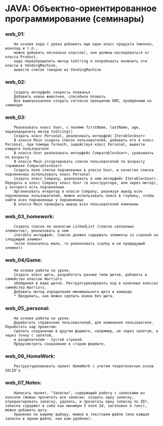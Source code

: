 # JAVA: Объектно-ориентированное программирование (семинары)  

### web_01:
        На основе кода с урока добавить еще один класс продукта (молоко, шоколад и т.п.,  
        можно добавить несколько классов), они должны наследоваться от класса Product,  
        надо переопределить метод toString и попробовать включить эти классы в VendingMachine,  
        вывести список товаров из VendingMachine

### web_02:
        Создать интерфейс скорость плаванья  
        Добавить новое животное, способное плавать  
        Все вышеуказанное создать согласно принципам ООП, пройдённым на семинаре

### web_03:
        Реализовать класс User, с полями firstName, lastName, age, переопределить метод toString()
        Создать класс Personal, реализовать интерфейс Iterable<User>
        В классе Main создать список пользователей, добавить его в класс Personal, при помощи foreach, задействуя класс Personal, вывести каждого пользователя
        В классе User реализовать интерфейс Comparable<User>, сравнивать по возрасту
        В классе Main отсортировать список пользователей по возрасту (применяя Comparable<User>
        Создать поле списка подчиненных в классе User, в качестве списка подчиненных использовать класс Personal
        Создать класс Company, реализовать в нем интерфейс Iterable<User>. Передать в класс Company класс User (в конструкторе, или через метод), у которого есть подчиненные
        Организовать итератор в классе Company, реализуя вывод всех подчиненных пользователей, можно использовать поиск в глубину, чтобы найти всех подчиненных у подчиненных
        В классе Main проверить вывод всех пользователей компании

### web_03_homework:
        Создать список по аналогии LinkedList (список связанных элементов), реализовать в нем 
        iterable интерфейс. Список должен содержать элементы со ссылкой на следующий элемент 
        (если показалось мало, то реализовать ссылку и на предыдущий элемент)

### web_04/Game: 
        На основе работы на уроке.
        Создать класс щита, разработать разные типы щитов, добавить в семейство классов Warriors
        обобщения в виде щитов. Реструктуризировать код в конечных классах семейства Warriors.
        Добавить метод определения минимального щита в команде.
        * Продумать, как можно сделать воина без щита.

### web_05_personal:
        На основе работы на уроке.  
        Доработать справочник пользователей, для изменения пользователя. Поработать над проектом.
        Сделать сохранение в другом формате, например, не через запятую, а через точку с запятой, 
        и разделителем - пустой строкой. 
        Предусмотреть сохранение в старом формате.

### web_06_HomeWork:
        Реструктуризировать проект HomeWork с учетом теоретических основ SOLID’а

### web_07_Notes:
        Написать проект, "Записки", содержащий работу с записками из консоли (можно прочитать все записки, создать одну записку, отредактировать записку, удалить, и прочитать одну записку по ID), записка содержит в себе как минимум 3 поля Id, заголовок и текст, можно добавить дату.
        Хранение по вашему выбору, можно в текстовом файле (или каждая записка в одном файле, как вам удобнее). 